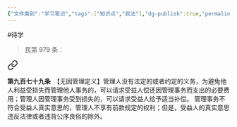 ```yaml
---
{"文件类别":"学习笔记","tags":["知识点","民法"],"dg-publish":true,"permalink":"/学习笔记studyup/民法总论/无因管理/","dgPassFrontmatter":true,"created":"2024-10-14T15:44:34.347+08:00","updated":"2024-10-31T08:39:50.219+08:00"}
---
```


#待学 
>民第 979 条：
<div class="transclusion internal-embed is-loaded"><a class="markdown-embed-link" href="////#t979" aria-label="Open link"><svg xmlns="http://www.w3.org/2000/svg" width="24" height="24" viewBox="0 0 24 24" fill="none" stroke="currentColor" stroke-width="2" stroke-linecap="round" stroke-linejoin="round" class="svg-icon lucide-link"><path d="M10 13a5 5 0 0 0 7.54.54l3-3a5 5 0 0 0-7.07-7.07l-1.72 1.71"></path><path d="M14 11a5 5 0 0 0-7.54-.54l-3 3a5 5 0 0 0 7.07 7.07l1.71-1.71"></path></svg></a><div class="markdown-embed">



**第九百七十九条**　【无因管理定义】管理人没有法定的或者约定的义务，为避免他人利益受损失而管理他人事务的，可以请求受益人偿还因管理事务而支出的必要费用；管理人因管理事务受到损失的，可以请求受益人给予适当补偿。
管理事务不符合受益人真实意思的，管理人不享有前款规定的权利；但是，受益人的真实意思违反法律或者违背公序良俗的除外。 

</div></div>




